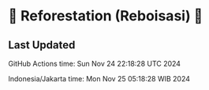 
# 🌳 Reforestation (Reboisasi) 🌲

## Last Updated

GitHub Actions time: Sun Nov 24 22:18:28 UTC 2024

Indonesia/Jakarta time: Mon Nov 25 05:18:28 WIB 2024
